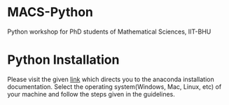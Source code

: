 # MACS-Python
Python workshop for PhD students of Mathematical Sciences, IIT-BHU

# Python Installation

Please visit the given [link](https://docs.anaconda.com/anaconda/install/) which directs you to the anaconda installation documentation. Select the operating system(Windows, Mac, Linux, etc) of your machine and follow the steps given in the guidelines.
